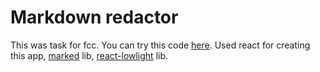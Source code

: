 # Markdown redactor
This was task for fcc. You can try this code [here](https://codepen.io/prepared06/pen/KKQmPPX). Used react for creating this app, [marked](https://github.com/markedjs/marked) lib,
[react-lowlight](https://github.com/rexxars/react-lowlight) lib.
